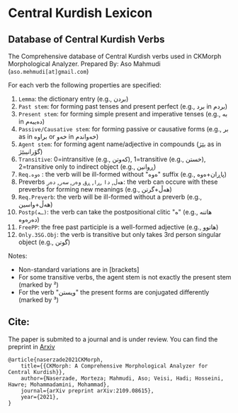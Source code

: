 # Central Kurdish Lexicon


## Database of Central Kurdish Verbs
The Comprehensive database of Central Kurdish verbs used in CKMorph Morphological Analyzer.
Prepared By: Aso Mahmudi (`aso.mehmudi[at]gmail.com`)

For each verb the following properties are specified:
1. `Lemma`: the dictionary entry (e.g., بردن)
2. `Past stem`: for forming past tenses and present perfect (e.g., برد in بردم) 
3. `Present stem`: for forming simple present and imperative tenses (e.g., بە in دەیبەم)
4. `Passive/Causative stem`: for forming passive or causative forms (e.g., بر as in براوە or خەو in خەواندم)
5. `Agent stem`: for forming agent name/adjective in compounds (بێژ as in گۆرانیبێژ) 
6. `Transitive`: 0=intransitive (e.g., کەوتن), 1=transitive (e.g., خستن), 2=transitive only to indirect object (e.g., ڕوانین)
7. `Req.ەوە` : the verb will be ill-formed without "ەوە" suffix (e.g., پاڕان+ەوە)
8. Preverbs `هەڵ`, `دا`	,`ڕا`, `ڕۆ`,	`وەر`,	`سەر`,	`دەر`: the verb can occure with these preverbs for forming new meanings (e.g., هەڵ+گرتن)
9. `Req.Preverb`: the verb will be ill-formed without a preverb (e.g., هەڵ+واسین)
10. `Postp(ـە)`: the verb can take the postpositional clitic "ە" (e.g., هاتنە دەرەوە)
11. `FreePP`: the free past participle is a well-formed adjective (e.g., هاتوو)
12. `Only.3SG.Obj`: the verb is transitive but only takes 3rd person singular object (e.g., گوتن)

Notes:  
* Non-standard variations are in \[brackets\]
* For some transitive verbs, the agent stem is not exactly the present stem (marked by ²)   
* For the verb "ویستن" the present forms are conjugated differently (marked by ³)

## Cite:
The paper is submited to a journal and is under review. You can find the preprint in [Arxiv](https://arxiv.org/abs/2109.08615)

	@article{naserzade2021CKMorph,
		title={{CKMorph: A Comprehensive Morphological Analyzer for Central Kurdish}},
		author={Naserzade, Morteza; Mahmudi, Aso; Veisi, Hadi; Hosseini, Hawre; Mohammadamini, Mohammad},
		journal={arXiv preprint arXiv:2109.08615},
		year={2021},
	}
